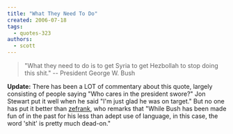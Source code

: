 ```yaml
---
title: "What They Need To Do"
created: 2006-07-18
tags: 
  - quotes-323
authors: 
  - scott
---
```


> "What they need to do is to get Syria to get Hezbollah to stop doing this shit." -- President George W. Bush

**Update:** There has been a LOT of commentary about this quote, largely consisting of people saying "Who cares in the president swore?" Jon Stewart put it well when he said "I'm just glad he was on target." But no one has put it better than [zefrank](http://www.zefrank.com/theshow/archives/2006/07/071906.html), who remarks that "While Bush has been made fun of in the past for his less than adept use of language, in this case, the word 'shit' is pretty much dead-on."
